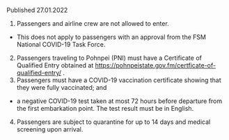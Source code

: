 Published 27.01.2022
1. Passengers and airline crew are not allowed to enter.
- This does not apply to passengers with an approval from the FSM National COVID-19 Task Force.
2. Passengers traveling to Pohnpei (PNI) must have a Certificate of Qualified Entry obtained at <a href="https://pohnpeistate.gov.fm/certficate-of-qualified-entry/">https://pohnpeistate.gov.fm/certficate-of-qualified-entry/</a> .
3. Passengers must have a COVID-19 vaccination certificate showing that they were fully vaccinated; and
- a negative COVID-19 test taken at most 72 hours before departure from the first embarkation point. The test result must be in English.
4. Passengers are subject to quarantine for up to 14 days and medical screening upon arrival.
